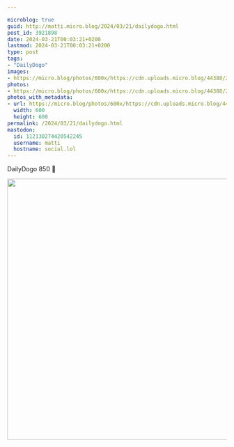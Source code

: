 ```yaml
---

microblog: true
guid: http://matti.micro.blog/2024/03/21/dailydogo.html
post_id: 3921898
date: 2024-03-21T00:03:21+0200
lastmod: 2024-03-21T00:03:21+0200
type: post
tags:
- "DailyDogo"
images:
- https://micro.blog/photos/600x/https://cdn.uploads.micro.blog/44388/2024/3d6ce7c10c8d47fa8eb9273fe0a5c68a.jpg
photos:
- https://micro.blog/photos/600x/https://cdn.uploads.micro.blog/44388/2024/3d6ce7c10c8d47fa8eb9273fe0a5c68a.jpg
photos_with_metadata:
- url: https://micro.blog/photos/600x/https://cdn.uploads.micro.blog/44388/2024/3d6ce7c10c8d47fa8eb9273fe0a5c68a.jpg
  width: 600
  height: 600
permalink: /2024/03/21/dailydogo.html
mastodon:
  id: 112130274420542245
  username: matti
  hostname: social.lol
---
```

DailyDogo 850 🐶

<img src="/media/uploads/2024/3d6ce7c10c8d47fa8eb9273fe0a5c68a.jpg" width="600" height="600" alt="" />
